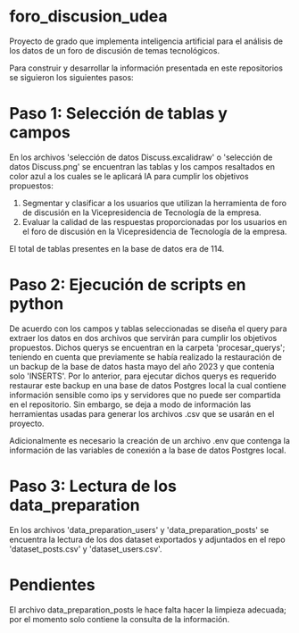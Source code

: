 # foro_discusion_udea
Proyecto de grado que implementa inteligencia artificial para el análisis de los datos de un foro de discusión de temas tecnológicos.

Para construir y desarrollar la información presentada en este repositorios se siguieron los siguientes pasos:

# Paso 1: Selección de tablas y campos
En los archivos 'selección de datos Discuss.excalidraw' o 'selección de datos Discuss.png' se encuentran las tablas y los campos resaltados en color azul a los cuales se le aplicará IA para cumplir los objetivos propuestos: <br>
1. Segmentar y clasificar a los usuarios que utilizan la herramienta de foro de discusión en la Vicepresidencia de Tecnología de la empresa.
2. Evaluar la calidad de las respuestas proporcionadas por los usuarios en el foro de discusión en la Vicepresidencia de Tecnología de la empresa.

El total de tablas presentes en la base de datos era de 114.

# Paso 2:  Ejecución de scripts en python
De acuerdo con los campos y tablas seleccionadas se diseña el query para extraer los datos en dos archivos que servirán para cumplir los objetivos propuestos. 
Dichos querys se encuentran en la carpeta 'procesar_querys'; teniendo en cuenta que previamente se había realizado la restauración de un backup de la base de datos hasta mayo del año 2023 y que contenía solo 'INSERTS'.
Por lo anterior, para ejecutar dichos querys es requerido restaurar este backup en una base de datos Postgres local la cual contiene información sensible como ips y servidores que no puede ser compartida en el repositorio. Sin embargo, se deja a modo de información las herramientas usadas para generar los archivos .csv que se usarán en el proyecto.

Adicionalmente es necesario la creación de un archivo .env que contenga la información de las variables de conexión a la base de datos Postgres local.

# Paso 3: Lectura de los data_preparation
En los archivos 'data_preparation_users' y 'data_preparation_posts' se encuentra la lectura de los dos dataset exportados y adjuntados en el repo 'dataset_posts.csv' y 'dataset_users.csv'.

# Pendientes
El archivo data_preparation_posts le hace falta hacer la limpieza adecuada; por el momento solo contiene la consulta de la información.



